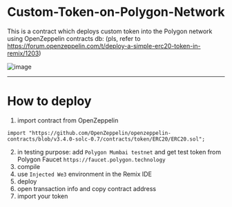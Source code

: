 # Custom-Token-on-Polygon-Network
This is a contract which deploys custom token into the Polygon network
using OpenZeppelin contracts db:
(pls, refer to https://forum.openzeppelin.com/t/deploy-a-simple-erc20-token-in-remix/1203)

![image](https://user-images.githubusercontent.com/46632676/152733400-731a53c4-ed6b-42c6-9338-45d70c15506e.png)

---

# How to deploy

1. import contract from OpenZeppelin
```
import "https://github.com/OpenZeppelin/openzeppelin-contracts/blob/v3.4.0-solc-0.7/contracts/token/ERC20/ERC20.sol";
```
2. in testing purpose: add ```Polygon Mumbai testnet``` and get test token from Polygon Faucet ```https://faucet.polygon.technology```
3. compile
4. use ```Injected We3``` environment in the Remix IDE
5. deploy
6. open transaction info and copy contract address
7. import your token




